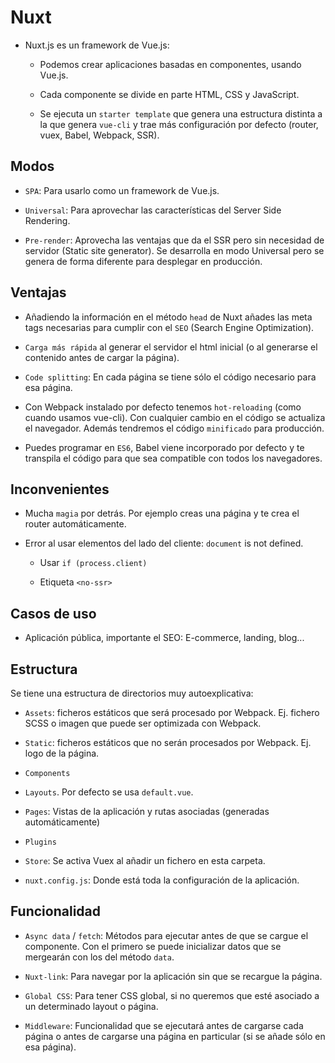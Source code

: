 Nuxt
===========

- Nuxt.js es un framework de Vue.js:

    - Podemos crear aplicaciones basadas en componentes, usando Vue.js.

    - Cada componente se divide en parte HTML, CSS y JavaScript.

    - Se ejecuta un `starter template` que genera una estructura distinta a la que genera `vue-cli` y trae más configuración por defecto (router, vuex, Babel, Webpack, SSR).

## Modos

- `SPA`: Para usarlo como un framework de Vue.js.

- `Universal`: Para aprovechar las características del Server Side Rendering.

- `Pre-render`: Aprovecha las ventajas que da el SSR pero sin necesidad de servidor (Static site generator). Se desarrolla en modo Universal pero se genera de forma diferente para desplegar en producción.

## Ventajas

- Añadiendo la información en el método `head` de Nuxt añades las meta tags necesarias para cumplir con el `SEO` (Search Engine Optimization).

- `Carga más rápida` al generar el servidor el html inicial (o al generarse el contenido antes de cargar la página).

- `Code splitting`: En cada página se tiene sólo el código necesario para esa página.

- Con Webpack instalado por defecto tenemos `hot-reloading` (como cuando usamos vue-cli). Con cualquier cambio en el código se actualiza el navegador. Además tendremos el código `minificado` para producción.

- Puedes programar en `ES6`, Babel viene incorporado por defecto y te transpila el código para que sea compatible con todos los navegadores.

## Inconvenientes

- Mucha `magia` por detrás. Por ejemplo creas una página y te crea el router automáticamente.

- Error al usar elementos del lado del cliente: `document` is not defined.

    - Usar `if (process.client)`

    - Etiqueta `<no-ssr>`

## Casos de uso

- Aplicación pública, importante el SEO: E-commerce, landing, blog...

## Estructura

Se tiene una estructura de directorios muy autoexplicativa:

- `Assets`: ficheros estáticos que será procesado por Webpack. Ej. fichero SCSS o imagen que puede ser optimizada con Webpack.

- `Static`: ficheros estáticos que no serán procesados por Webpack. Ej. logo de la página.

- `Components`

- `Layouts`. Por defecto se usa `default.vue`.

- `Pages`: Vistas de la aplicación y rutas asociadas (generadas automáticamente)

- `Plugins`

- `Store`: Se activa Vuex al añadir un fichero en esta carpeta.

- `nuxt.config.js`: Donde está toda la configuración de la aplicación.

## Funcionalidad

- `Async data` / `fetch`: Métodos para ejecutar antes de que se cargue el componente. Con el primero se puede inicializar datos que se mergearán con los del método `data`.

- `Nuxt-link`: Para navegar por la aplicación sin que se recargue la página.

- `Global CSS`: Para tener CSS global, si no queremos que esté asociado a un determinado layout o página.

- `Middleware`: Funcionalidad que se ejecutará antes de cargarse cada página o antes de cargarse una página en particular (si se añade sólo en esa página).